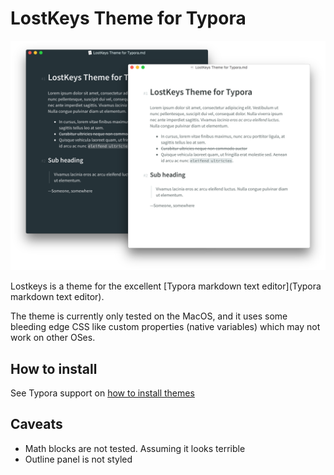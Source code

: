 # LostKeys Theme for Typora

![preview](preview.png)

Lostkeys is a theme for the excellent [Typora markdown text editor](Typora markdown text editor).

The theme is currently only tested on the MacOS, and it uses some bleeding edge CSS like custom properties (native variables) which may not work on other OSes.

## How to install

See  Typora support on [how to install themes](http://support.typora.io/About-Themes/)

## Caveats

* Math blocks are not tested. Assuming it looks terrible
* Outline panel is not styled